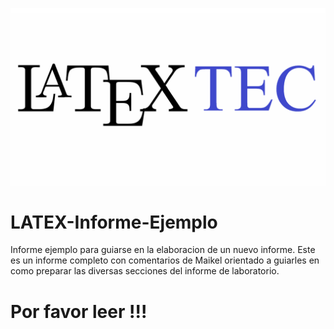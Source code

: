 ![alt test](/LATEX64.png)

# LATEX-Informe-Ejemplo
Informe ejemplo para guiarse en la elaboracion de un nuevo informe.
Este es un informe completo con comentarios de Maikel orientado a guiarles en como preparar las diversas secciones del informe de laboratorio.
# Por favor leer !!!
